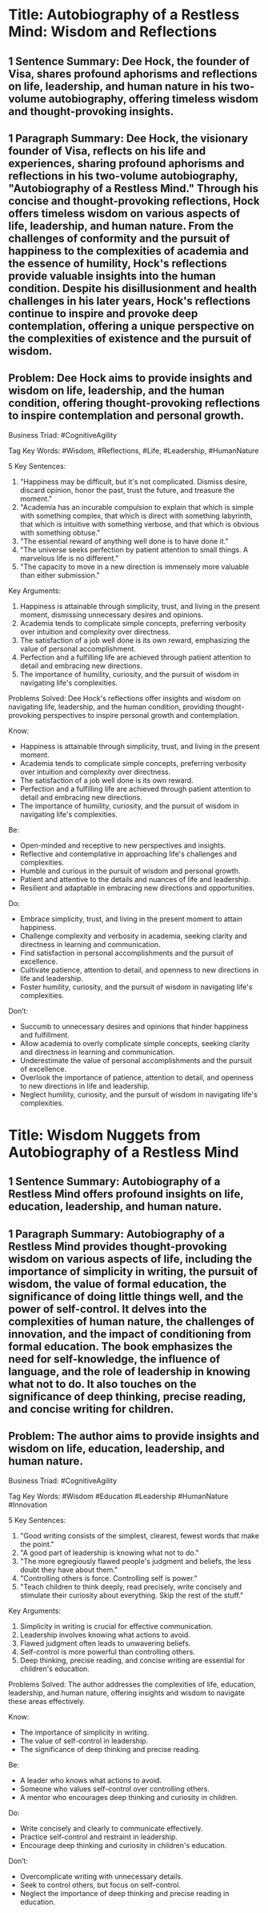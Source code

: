 # Title: Autobiography of a Restless Mind: Wisdom and Reflections

## 1 Sentence Summary: Dee Hock, the founder of Visa, shares profound aphorisms and reflections on life, leadership, and human nature in his two-volume autobiography, offering timeless wisdom and thought-provoking insights.

## 1 Paragraph Summary: Dee Hock, the visionary founder of Visa, reflects on his life and experiences, sharing profound aphorisms and reflections in his two-volume autobiography, "Autobiography of a Restless Mind." Through his concise and thought-provoking reflections, Hock offers timeless wisdom on various aspects of life, leadership, and human nature. From the challenges of conformity and the pursuit of happiness to the complexities of academia and the essence of humility, Hock's reflections provide valuable insights into the human condition. Despite his disillusionment and health challenges in his later years, Hock's reflections continue to inspire and provoke deep contemplation, offering a unique perspective on the complexities of existence and the pursuit of wisdom.

## Problem: Dee Hock aims to provide insights and wisdom on life, leadership, and the human condition, offering thought-provoking reflections to inspire contemplation and personal growth.

Business Triad: #CognitiveAgility

Tag Key Words: #Wisdom, #Reflections, #Life, #Leadership, #HumanNature

5 Key Sentences:
1. "Happiness may be difficult, but it's not complicated. Dismiss desire, discard opinion, honor the past, trust the future, and treasure the moment."
2. "Academia has an incurable compulsion to explain that which is simple with something complex, that which is direct with something labyrinth, that which is intuitive with something verbose, and that which is obvious with something obtuse."
3. "The essential reward of anything well done is to have done it."
4. "The universe seeks perfection by patient attention to small things. A marvelous life is no different."
5. "The capacity to move in a new direction is immensely more valuable than either submission."

Key Arguments:
1. Happiness is attainable through simplicity, trust, and living in the present moment, dismissing unnecessary desires and opinions.
2. Academia tends to complicate simple concepts, preferring verbosity over intuition and complexity over directness.
3. The satisfaction of a job well done is its own reward, emphasizing the value of personal accomplishment.
4. Perfection and a fulfilling life are achieved through patient attention to detail and embracing new directions.
5. The importance of humility, curiosity, and the pursuit of wisdom in navigating life's complexities.

Problems Solved: Dee Hock's reflections offer insights and wisdom on navigating life, leadership, and the human condition, providing thought-provoking perspectives to inspire personal growth and contemplation.

Know:
- Happiness is attainable through simplicity, trust, and living in the present moment.
- Academia tends to complicate simple concepts, preferring verbosity over intuition and complexity over directness.
- The satisfaction of a job well done is its own reward.
- Perfection and a fulfilling life are achieved through patient attention to detail and embracing new directions.
- The importance of humility, curiosity, and the pursuit of wisdom in navigating life's complexities.

Be:
- Open-minded and receptive to new perspectives and insights.
- Reflective and contemplative in approaching life's challenges and complexities.
- Humble and curious in the pursuit of wisdom and personal growth.
- Patient and attentive to the details and nuances of life and leadership.
- Resilient and adaptable in embracing new directions and opportunities.

Do:
- Embrace simplicity, trust, and living in the present moment to attain happiness.
- Challenge complexity and verbosity in academia, seeking clarity and directness in learning and communication.
- Find satisfaction in personal accomplishments and the pursuit of excellence.
- Cultivate patience, attention to detail, and openness to new directions in life and leadership.
- Foster humility, curiosity, and the pursuit of wisdom in navigating life's complexities.

Don’t:
- Succumb to unnecessary desires and opinions that hinder happiness and fulfillment.
- Allow academia to overly complicate simple concepts, seeking clarity and directness in learning and communication.
- Underestimate the value of personal accomplishments and the pursuit of excellence.
- Overlook the importance of patience, attention to detail, and openness to new directions in life and leadership.
- Neglect humility, curiosity, and the pursuit of wisdom in navigating life's complexities.

# Title: Wisdom Nuggets from Autobiography of a Restless Mind

## 1 Sentence Summary: Autobiography of a Restless Mind offers profound insights on life, education, leadership, and human nature.

## 1 Paragraph Summary: Autobiography of a Restless Mind provides thought-provoking wisdom on various aspects of life, including the importance of simplicity in writing, the pursuit of wisdom, the value of formal education, the significance of doing little things well, and the power of self-control. It delves into the complexities of human nature, the challenges of innovation, and the impact of conditioning from formal education. The book emphasizes the need for self-knowledge, the influence of language, and the role of leadership in knowing what not to do. It also touches on the significance of deep thinking, precise reading, and concise writing for children.

## Problem: The author aims to provide insights and wisdom on life, education, leadership, and human nature.

Business Triad: #CognitiveAgility

Tag Key Words: #Wisdom #Education #Leadership #HumanNature #Innovation

5 Key Sentences:
1. "Good writing consists of the simplest, clearest, fewest words that make the point."
2. "A good part of leadership is knowing what not to do."
3. "The more egregiously flawed people's judgment and beliefs, the less doubt they have about them."
4. "Controlling others is force. Controlling self is power."
5. "Teach children to think deeply, read precisely, write concisely and stimulate their curiosity about everything. Skip the rest of the stuff."

Key Arguments:
1. Simplicity in writing is crucial for effective communication.
2. Leadership involves knowing what actions to avoid.
3. Flawed judgment often leads to unwavering beliefs.
4. Self-control is more powerful than controlling others.
5. Deep thinking, precise reading, and concise writing are essential for children's education.

Problems Solved: The author addresses the complexities of life, education, leadership, and human nature, offering insights and wisdom to navigate these areas effectively.

Know:
- The importance of simplicity in writing.
- The value of self-control in leadership.
- The significance of deep thinking and precise reading.

Be:
- A leader who knows what actions to avoid.
- Someone who values self-control over controlling others.
- A mentor who encourages deep thinking and curiosity in children.

Do:
- Write concisely and clearly to communicate effectively.
- Practice self-control and restraint in leadership.
- Encourage deep thinking and curiosity in children's education.

Don’t:
- Overcomplicate writing with unnecessary details.
- Seek to control others, but focus on self-control.
- Neglect the importance of deep thinking and precise reading in education.

